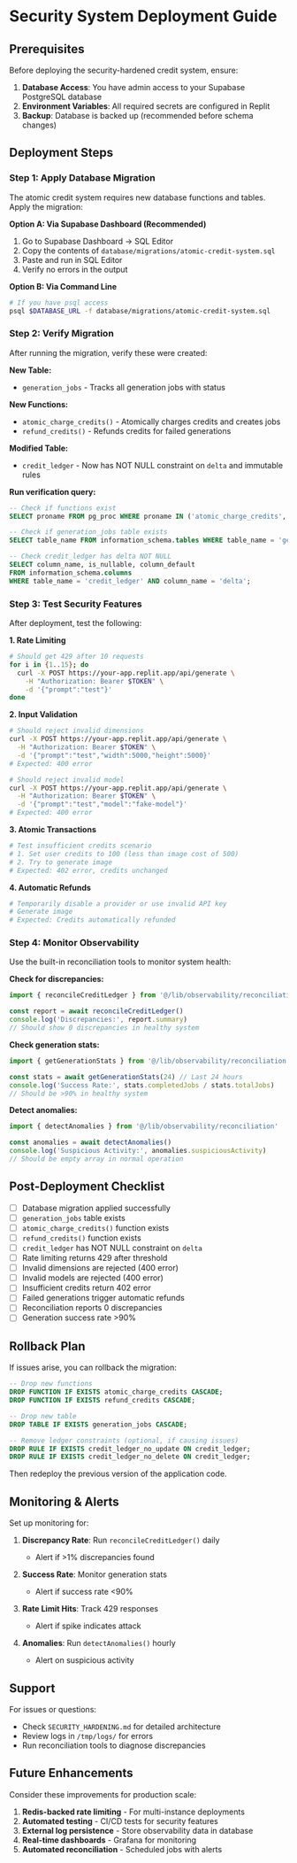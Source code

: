 # Security System Deployment Guide

## Prerequisites

Before deploying the security-hardened credit system, ensure:

1. **Database Access**: You have admin access to your Supabase PostgreSQL database
2. **Environment Variables**: All required secrets are configured in Replit
3. **Backup**: Database is backed up (recommended before schema changes)

## Deployment Steps

### Step 1: Apply Database Migration

The atomic credit system requires new database functions and tables. Apply the migration:

**Option A: Via Supabase Dashboard (Recommended)**
1. Go to Supabase Dashboard → SQL Editor
2. Copy the contents of `database/migrations/atomic-credit-system.sql`
3. Paste and run in SQL Editor
4. Verify no errors in the output

**Option B: Via Command Line**
```bash
# If you have psql access
psql $DATABASE_URL -f database/migrations/atomic-credit-system.sql
```

### Step 2: Verify Migration

After running the migration, verify these were created:

**New Table:**
- `generation_jobs` - Tracks all generation jobs with status

**New Functions:**
- `atomic_charge_credits()` - Atomically charges credits and creates jobs
- `refund_credits()` - Refunds credits for failed generations

**Modified Table:**
- `credit_ledger` - Now has NOT NULL constraint on `delta` and immutable rules

**Run verification query:**
```sql
-- Check if functions exist
SELECT proname FROM pg_proc WHERE proname IN ('atomic_charge_credits', 'refund_credits');

-- Check if generation_jobs table exists
SELECT table_name FROM information_schema.tables WHERE table_name = 'generation_jobs';

-- Check credit_ledger has delta NOT NULL
SELECT column_name, is_nullable, column_default 
FROM information_schema.columns 
WHERE table_name = 'credit_ledger' AND column_name = 'delta';
```

### Step 3: Test Security Features

After deployment, test the following:

**1. Rate Limiting**
```bash
# Should get 429 after 10 requests
for i in {1..15}; do 
  curl -X POST https://your-app.replit.app/api/generate \
    -H "Authorization: Bearer $TOKEN" \
    -d '{"prompt":"test"}'
done
```

**2. Input Validation**
```bash
# Should reject invalid dimensions
curl -X POST https://your-app.replit.app/api/generate \
  -H "Authorization: Bearer $TOKEN" \
  -d '{"prompt":"test","width":5000,"height":5000}'
# Expected: 400 error

# Should reject invalid model
curl -X POST https://your-app.replit.app/api/generate \
  -H "Authorization: Bearer $TOKEN" \
  -d '{"prompt":"test","model":"fake-model"}'
# Expected: 400 error
```

**3. Atomic Transactions**
```bash
# Test insufficient credits scenario
# 1. Set user credits to 100 (less than image cost of 500)
# 2. Try to generate image
# Expected: 402 error, credits unchanged
```

**4. Automatic Refunds**
```bash
# Temporarily disable a provider or use invalid API key
# Generate image
# Expected: Credits automatically refunded
```

### Step 4: Monitor Observability

Use the built-in reconciliation tools to monitor system health:

**Check for discrepancies:**
```typescript
import { reconcileCreditLedger } from '@/lib/observability/reconciliation'

const report = await reconcileCreditLedger()
console.log('Discrepancies:', report.summary)
// Should show 0 discrepancies in healthy system
```

**Check generation stats:**
```typescript
import { getGenerationStats } from '@/lib/observability/reconciliation'

const stats = await getGenerationStats(24) // Last 24 hours
console.log('Success Rate:', stats.completedJobs / stats.totalJobs)
// Should be >90% in healthy system
```

**Detect anomalies:**
```typescript
import { detectAnomalies } from '@/lib/observability/reconciliation'

const anomalies = await detectAnomalies()
console.log('Suspicious Activity:', anomalies.suspiciousActivity)
// Should be empty array in normal operation
```

## Post-Deployment Checklist

- [ ] Database migration applied successfully
- [ ] `generation_jobs` table exists
- [ ] `atomic_charge_credits()` function exists
- [ ] `refund_credits()` function exists
- [ ] `credit_ledger` has NOT NULL constraint on `delta`
- [ ] Rate limiting returns 429 after threshold
- [ ] Invalid dimensions are rejected (400 error)
- [ ] Invalid models are rejected (400 error)
- [ ] Insufficient credits return 402 error
- [ ] Failed generations trigger automatic refunds
- [ ] Reconciliation reports 0 discrepancies
- [ ] Generation success rate >90%

## Rollback Plan

If issues arise, you can rollback the migration:

```sql
-- Drop new functions
DROP FUNCTION IF EXISTS atomic_charge_credits CASCADE;
DROP FUNCTION IF EXISTS refund_credits CASCADE;

-- Drop new table
DROP TABLE IF EXISTS generation_jobs CASCADE;

-- Remove ledger constraints (optional, if causing issues)
DROP RULE IF EXISTS credit_ledger_no_update ON credit_ledger;
DROP RULE IF EXISTS credit_ledger_no_delete ON credit_ledger;
```

Then redeploy the previous version of the application code.

## Monitoring & Alerts

Set up monitoring for:

1. **Discrepancy Rate**: Run `reconcileCreditLedger()` daily
   - Alert if >1% discrepancies found
   
2. **Success Rate**: Monitor generation stats
   - Alert if success rate <90%
   
3. **Rate Limit Hits**: Track 429 responses
   - Alert if spike indicates attack
   
4. **Anomalies**: Run `detectAnomalies()` hourly
   - Alert on suspicious activity

## Support

For issues or questions:
- Check `SECURITY_HARDENING.md` for detailed architecture
- Review logs in `/tmp/logs/` for errors
- Run reconciliation tools to diagnose discrepancies

## Future Enhancements

Consider these improvements for production scale:

1. **Redis-backed rate limiting** - For multi-instance deployments
2. **Automated testing** - CI/CD tests for security features
3. **External log persistence** - Store observability data in database
4. **Real-time dashboards** - Grafana for monitoring
5. **Automated reconciliation** - Scheduled jobs with alerts
